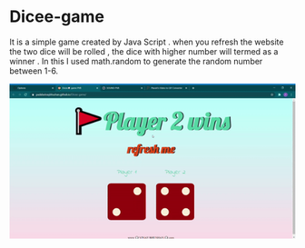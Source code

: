 # Dicee-game

It is a simple game created by Java Script . when you refresh the website the two dice will be rolled , the dice with higher number will
termed as a winner . In this I used math.random to generate the random number between 1-6.

<img src="https://github.com/padalavinaybhushan/Dicee-game/blob/master/dice-game.gif" />
